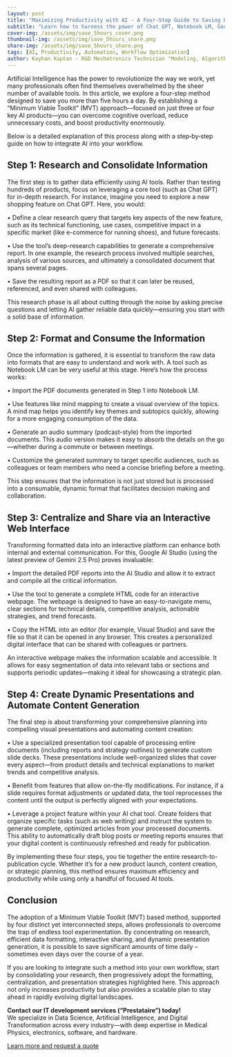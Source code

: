 ```yaml
---
layout: post
title: "Maximizing Productivity with AI - A Four-Step Guide to Saving Hours Daily"
subtitle: "Learn how to harness the power of Chat GPT, Notebook LM, Google AI Studio, and more to optimize your workflow and streamline your business strategy."
cover-img: /assets/img/save_5hours_cover.png  
thumbnail-img: /assets/img/save_5hours_share.png  
share-img: /assets/img/save_5hours_share.png  
tags: [AI, Productivity, Automation, Workflow Optimization]  
author: Kayhan Kaptan - R&D Mechatronics Technician "Modeling, Algorithms, Validation" TEAM - Expert in Medical Physics Quality Control
---
```


Artificial Intelligence has the power to revolutionize the way we work, yet many professionals often find themselves overwhelmed by the sheer number of available tools. In this article, we explore a four-step method designed to save you more than five hours a day. By establishing a “Minimum Viable Toolkit” (MVT) approach—focused on just three or four key AI products—you can overcome cognitive overload, reduce unnecessary costs, and boost productivity enormously.

Below is a detailed explanation of this process along with a step‑by‑step guide on how to integrate AI into your workflow.

## Step 1: Research and Consolidate Information

The first step is to gather data efficiently using AI tools. Rather than testing hundreds of products, focus on leveraging a core tool (such as Chat GPT) for in-depth research. For instance, imagine you need to explore a new shopping feature on Chat GPT. Here, you would:

• Define a clear research query that targets key aspects of the new feature, such as its technical functioning, use cases, competitive impact in a specific market (like e-commerce for running shoes), and future forecasts.
  
• Use the tool’s deep-research capabilities to generate a comprehensive report. In one example, the research process involved multiple searches, analysis of various sources, and ultimately a consolidated document that spans several pages.

• Save the resulting report as a PDF so that it can later be reused, referenced, and even shared with colleagues.

This research phase is all about cutting through the noise by asking precise questions and letting AI gather reliable data quickly—ensuring you start with a solid base of information.

## Step 2: Format and Consume the Information

Once the information is gathered, it is essential to transform the raw data into formats that are easy to understand and work with. A tool such as Notebook LM can be very useful at this stage. Here’s how the process works:

• Import the PDF documents generated in Step 1 into Notebook LM.
  
• Use features like mind mapping to create a visual overview of the topics. A mind map helps you identify key themes and subtopics quickly, allowing for a more engaging consumption of the data.
  
• Generate an audio summary (podcast-style) from the imported documents. This audio version makes it easy to absorb the details on the go—whether during a commute or between meetings.
  
• Customize the generated summary to target specific audiences, such as colleagues or team members who need a concise briefing before a meeting.

This step ensures that the information is not just stored but is processed into a consumable, dynamic format that facilitates decision making and collaboration.

## Step 3: Centralize and Share via an Interactive Web Interface

Transforming formatted data into an interactive platform can enhance both internal and external communication. For this, Google AI Studio (using the latest preview of Gemini 2.5 Pro) proves invaluable:

• Import the detailed PDF reports into the AI Studio and allow it to extract and compile all the critical information.
  
• Use the tool to generate a complete HTML code for an interactive webpage. The webpage is designed to have an easy-to-navigate menu, clear sections for technical details, competitive analysis, actionable strategies, and trend forecasts.
  
• Copy the HTML into an editor (for example, Visual Studio) and save the file so that it can be opened in any browser. This creates a personalized digital interface that can be shared with colleagues or partners.

An interactive webpage makes the information scalable and accessible. It allows for easy segmentation of data into relevant tabs or sections and supports periodic updates—making it ideal for showcasing a strategic plan.

## Step 4: Create Dynamic Presentations and Automate Content Generation

The final step is about transforming your comprehensive planning into compelling visual presentations and automating content creation:

• Use a specialized presentation tool capable of processing entire documents (including reports and strategy outlines) to generate custom slide decks. These presentations include well-organized slides that cover every aspect—from product details and technical explanations to market trends and competitive analysis.
  
• Benefit from features that allow on-the-fly modifications. For instance, if a slide requires format adjustments or updated data, the tool reprocesses the content until the output is perfectly aligned with your expectations.
  
• Leverage a project feature within your AI chat tool. Create folders that organize specific tasks (such as web writing) and instruct the system to generate complete, optimized articles from your processed documents. This ability to automatically draft blog posts or meeting reports ensures that your digital content is continuously refreshed and ready for publication.

By implementing these four steps, you tie together the entire research-to-publication cycle. Whether it’s for a new product launch, content creation, or strategic planning, this method ensures maximum efficiency and productivity while using only a handful of focused AI tools.

## Conclusion

The adoption of a Minimum Viable Toolkit (MVT) based method, supported by four distinct yet interconnected steps, allows professionals to overcome the trap of endless tool experimentation. By concentrating on research, efficient data formatting, interactive sharing, and dynamic presentation generation, it is possible to save significant amounts of time daily – sometimes even days over the course of a year.

If you are looking to integrate such a method into your own workflow, start by consolidating your research, then progressively adopt the formatting, centralization, and presentation strategies highlighted here. This approach not only increases productivity but also provides a scalable plan to stay ahead in rapidly evolving digital landscapes.

**Contact our IT development services (“Prestataire”) today!**  
We specialize in Data Science, Artificial Intelligence, and Digital Transformation across every industry—with deep expertise in Medical Physics, electronics, software, and hardware.  

[Learn more and request a quote](https://kaptandatasolutions.github.io/pricing/)  